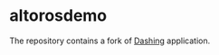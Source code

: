 altorosdemo
===========
The repository contains a fork of [Dashing](https://github.com/Shopify/dashing) application.
 
